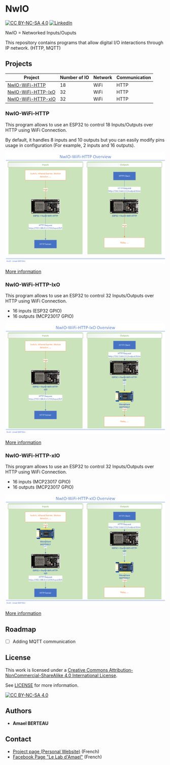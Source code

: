 # NwIO
[![CC BY-NC-SA 4.0][cc-by-nc-sa-shield]][cc-by-nc-sa]
[![LinkedIn][linkedin-shield]][linkedin-url]

NwIO = Networked Inputs/Ouputs

This repository contains programs that allow digital I/O interactions through IP network. (HTTP, MQTT)

<!-- PROJECTS -->
## Projects
| Project                                  | Number of IO | Network | Communication |
|------------------------------------------|--------------|-------------------|---------------|
| [NwIO-WiFi-HTTP](NwIO-WiFi-HTTP)         | 18           | WiFi              | HTTP          |
| [NwIO-WiFi-HTTP-IxO](NwIO-WiFi-HTTP-IxO) | 32           | WiFi              | HTTP          |
| [NwIO-WiFi-HTTP-xIO](NwIO-WiFi-HTTP-xIO) | 32           | WiFi              | HTTP          |

### NwIO-WiFi-HTTP
This program allows to use an ESP32 to control 18 Inputs/Outputs over HTTP using WiFi Connection.

By default, it handles 8 inputs and 10 outputs but you can easily modify pins usage in configuration (For example, 2 inputs and 16 outputs).

![NwIO-WiFi-HTTP Overview](NwIO-WiFi-HTTP/Overview.png)

[More information](NwIO-WiFi-HTTP)

### NwIO-WiFi-HTTP-IxO
This program allows to use an ESP32 to control 32 Inputs/Outputs over HTTP using WiFi Connection.

- 16 inputs (ESP32 GPIO)
- 16 outputs (MCP23017 GPIO)

![NwIO-WiFi-HTTP-IxO Overview](NwIO-WiFi-HTTP-IxO/Overview.png)

[More information](NwIO-WiFi-HTTP-IxO)

### NwIO-WiFi-HTTP-xIO
This program allows to use an ESP32 to control 32 Inputs/Outputs over HTTP using WiFi Connection.

- 16 inputs (MCP23017 GPIO)
- 16 outputs (MCP23017 GPIO)

![NwIO-WiFi-HTTP-xIO Overview](NwIO-WiFi-HTTP-xIO/Overview.png)

[More information](NwIO-WiFi-HTTP-xIO)

<!-- ROADMAP -->
## Roadmap

- [ ] Adding MQTT communication

<!-- LICENSE -->
## License
This work is licensed under a
[Creative Commons Attribution-NonCommercial-ShareAlike 4.0 International License][cc-by-nc-sa].

See [LICENSE](LICENSE) for more information.

[![CC BY-NC-SA 4.0][cc-by-nc-sa-image]][cc-by-nc-sa]

## Authors
* **Amael BERTEAU**

<!-- CONTACT -->
## Contact
- [Project page (Personal Website)](https://amaelberteau.com/projects/nwio) (French)
- [Facebook Page "Le Lab d'Amael"](https://www.facebook.com/amael.lab) (French)

<!-- MARKDOWN LINKS & IMAGES -->
[linkedin-shield]: https://img.shields.io/badge/-LinkedIn-black.svg?style=for-the-badge&logo=linkedin&colorB=555
[linkedin-url]: https://linkedin.com/in/amael-berteau
[cc-by-nc-sa]: http://creativecommons.org/licenses/by-nc-sa/4.0/
[cc-by-nc-sa-image]: https://licensebuttons.net/l/by-nc-sa/4.0/88x31.png
[cc-by-nc-sa-shield]: https://img.shields.io/badge/License-CC%20BY--NC--SA%204.0-lightgrey.svg

